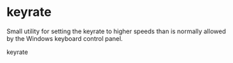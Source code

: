 # keyrate
Small utility for setting the keyrate to higher speeds than is normally allowed by the Windows keyboard control panel.

keyrate <delay> <repeat>
